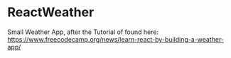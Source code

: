 # ReactWeather

Small Weather App, after the Tutorial of found here: https://www.freecodecamp.org/news/learn-react-by-building-a-weather-app/

